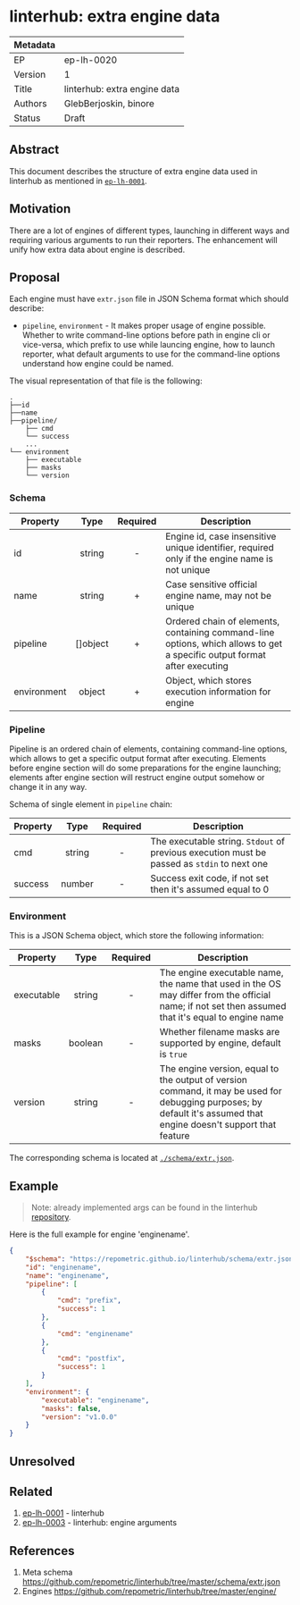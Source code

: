 ﻿# linterhub: extra engine data

| Metadata     |                                         |
| ------------ |-----------------------------------------|
| EP           | ep-lh-0020                              |
| Version      | 1                                       |
| Title        | linterhub: extra engine data            |
| Authors      | GlebBerjoskin, binore                   |
| Status       | Draft                                   |

## Abstract

This document describes the structure of extra engine data used in linterhub as mentioned in [`ep-lh-0001`](#related).

## Motivation

There are a lot of engines of different types, launching in different ways and requiring various arguments to run their reporters. The enhancement will unify how extra data about engine is described.

## Proposal

Each engine must have `extr.json` file in JSON Schema format which should describe:

- `pipeline`, `environment` - It makes proper usage of engine possible. Whether to write command-line options before path in engine cli or vice-versa, which prefix to use while launcing engine, how  to launch reporter, what default arguments to use for the command-line options understand how engine could be named.


The visual representation of that file is the following:

```
.
├──id
├──name
├──pipeline/
    ├── cmd
    └── success	
    ...			
└── environment
    ├── executable
    ├── masks
    └── version	

```

### Schema

| Property        | Type     | Required | Description |
| -               | :-:      | :-:      | -           |
| id              | string   | -        | Engine id, case insensitive unique identifier, required only if the engine name is not unique |
| name            | string   | +        | Case sensitive official engine name, may not be unique |
| pipeline        | []object   | +        | Ordered chain of elements, containing command-line options, which allows to get a specific output format after executing |
| environment     | object   | +        | Object, which stores execution information for engine |

### Pipeline

Pipeline is an ordered chain of elements, containing command-line options, which allows to get a specific output format after executing. Elements before engine section will do some preparations for the engine launching; elements after engine section will restruct engine output somehow or change it in any way.

Schema of single element in `pipeline` chain:

| Property    | Type     | Required | Description |
| -           | :-:      | :-:      | -           |
| cmd  		  | string   | -        | The executable string. `Stdout` of previous execution must be passed as `stdin` to next one |
| success     | number   | -        | Success exit code, if not set then it's assumed equal to 0 |

### Environment

This is a JSON Schema object, which store the following information:

| Property    | Type     | Required | Description |
| -           | :-:      | :-:      | -           |
| executable  | string   | -        | The engine executable name, the name that used in the OS may differ from the official name; if not set then assumed that it's equal to engine name |
| masks       | boolean  | -        | Whether filename masks are supported by engine, default is `true` |
| version     | string   | -        | The engine version, equal to the output of version command, it may be used for debugging purposes; by default it's assumed that engine doesn't support that feature |

The corresponding schema is located at [`./schema/extr.json`](#references).

## Example

> Note: already implemented args can be found in the linterhub [repository](#references).

Here is the full example for engine 'enginename'.

```json
{
    "$schema": "https://repometric.github.io/linterhub/schema/extr.json",
    "id": "enginename",
    "name": "enginename",
    "pipeline": [
		{
			"cmd": "prefix",
			"success": 1
		},
		{
			"cmd": "enginename"
		},
		{
			"cmd": "postfix",
			"success": 1
		}
	],
    "environment": {
		"executable": "enginename",
		"masks": false,
		"version": "v1.0.0"
    }
}
```

## Unresolved

## Related

1. [ep-lh-0001](ep-lh-0001.md) - linterhub
2. [ep-lh-0003](ep-lh-0003.md) - linterhub: engine arguments

## References

1. Meta schema <https://github.com/repometric/linterhub/tree/master/schema/extr.json>
2. Engines <https://github.com/repometric/linterhub/tree/master/engine/>
